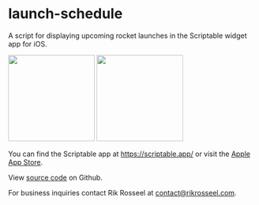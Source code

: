 # launch-schedule
A script for displaying upcoming rocket launches in the Scriptable widget app for iOS.

<img src="https://user-images.githubusercontent.com/36194842/183132405-ea07218a-cf07-4517-adfc-3dffd6a13507.png" height="175" />
<img src="https://user-images.githubusercontent.com/36194842/182924820-6dbd6dc1-d1b8-4e60-a30c-9dd2bbbc2c4f.png" height="175" />

You can find the Scriptable app at https://scriptable.app/ or visit the [Apple App Store](https://apps.apple.com/us/app/scriptable/id1405459188).

View [source code](https://github.com/rik-rosseel/launch-schedule) on Github.

For business inquiries contact Rik Rosseel at contact@rikrosseel.com.
